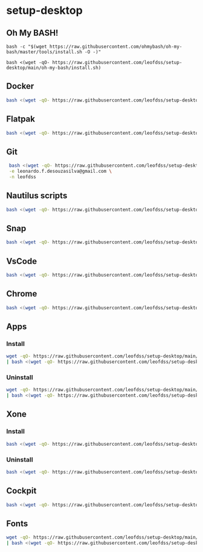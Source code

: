 # setup-desktop

## Oh My BASH!
```
bash -c "$(wget https://raw.githubusercontent.com/ohmybash/oh-my-bash/master/tools/install.sh -O -)"
```
```
bash <(wget -qO- https://raw.githubusercontent.com/leofdss/setup-desktop/main/oh-my-bash/install.sh)
```

## Docker
```bash
bash <(wget -qO- https://raw.githubusercontent.com/leofdss/setup-desktop/main/docker/install.sh)
```

## Flatpak
```bash
bash <(wget -qO- https://raw.githubusercontent.com/leofdss/setup-desktop/main/flatpak/install.sh)
```

## Git
```bash
 bash <(wget -qO- https://raw.githubusercontent.com/leofdss/setup-desktop/main/git/install.sh) \
 -e leonardo.f.desouzasilva@gmail.com \
 -n leofdss 
```

## Nautilus scripts
```bash
bash <(wget -qO- https://raw.githubusercontent.com/leofdss/setup-desktop/main/nautilus-scripts/install.sh)
```

## Snap
```bash
bash <(wget -qO- https://raw.githubusercontent.com/leofdss/setup-desktop/main/snap/install.sh)
```

## VsCode
```bash
bash <(wget -qO- https://raw.githubusercontent.com/leofdss/setup-desktop/main/vscode/install.sh)
```

## Chrome
```bash
bash <(wget -qO- https://raw.githubusercontent.com/leofdss/setup-desktop/main/chrome/install.sh)
```

## Apps
### Install
```bash
wget -qO- https://raw.githubusercontent.com/leofdss/setup-desktop/main/apps/database.json \
| bash <(wget -qO- https://raw.githubusercontent.com/leofdss/setup-desktop/main/apps/install.sh)
```
### Uninstall
```bash
wget -qO- https://raw.githubusercontent.com/leofdss/setup-desktop/main/apps/database.json \
| bash <(wget -qO- https://raw.githubusercontent.com/leofdss/setup-desktop/main/apps/remove.sh)
```

## Xone
### Install
```bash
bash <(wget -qO- https://raw.githubusercontent.com/leofdss/setup-desktop/main/xone/install.sh)
```
### Uninstall
```bash
bash <(wget -qO- https://raw.githubusercontent.com/leofdss/setup-desktop/main/xone/uninstall.sh)
```

## Cockpit
```bash
bash <(wget -qO- https://raw.githubusercontent.com/leofdss/setup-desktop/main/cockpit/install.sh)
```

## Fonts
```bash
wget -qO- https://raw.githubusercontent.com/leofdss/setup-desktop/main/fonts/database.json \
| bash <(wget -qO- https://raw.githubusercontent.com/leofdss/setup-desktop/main/fonts/install.sh)
```
